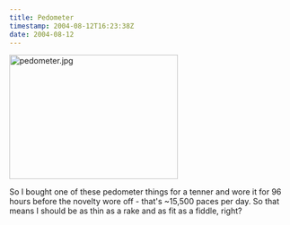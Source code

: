 ```yaml
---
title: Pedometer
timestamp: 2004-08-12T16:23:38Z
date: 2004-08-12
---
```


<img alt="pedometer.jpg" src="http://blog.whatfettle.com/archives/pedometer.jpg" width="300" height="222" border="0" />

So I bought one of these pedometer things for a tenner and wore it for 96 hours before the novelty wore off - that's ~15,500 paces per day. So that means I should be as thin as a rake and as fit as a fiddle, right?
